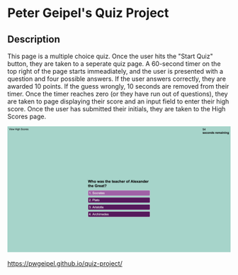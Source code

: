 # Peter Geipel's Quiz Project

## Description

This page is a multiple choice quiz.  Once the user hits the "Start Quiz" button, they are taken to a seperate quiz page.  A 60-second timer on the top right of the page starts immeadiately, and the user is presented with a question and four possible answers.  If the user answers correctly, they are awarded 10 points.  If the guess wrongly, 10 seconds are removed from their timer.  Once the timer reaches zero (or they have run out of questions), they are taken to page displaying their score and an input field to enter their high score.  Once the user has submitted their initials, they are taken to the High Scores page.

![screenshot of Peter Geipel's Quiz](assets/ScreenShot.jpg)

https://pwgeipel.github.io/quiz-project/